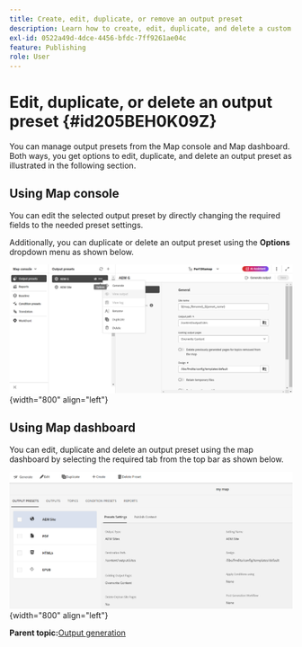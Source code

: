 ```yaml
---
title: Create, edit, duplicate, or remove an output preset
description: Learn how to create, edit, duplicate, and delete a custom output preset in AEM Guides.
exl-id: 0522a49d-4dce-4456-bfdc-7ff9261ae04c
feature: Publishing
role: User
---
```

# Edit, duplicate, or delete an output preset {#id205BEH0K09Z}

You can manage output presets from the Map console and Map dashboard. Both ways, you get options to edit, duplicate, and delete an output preset as illustrated in the following section. 

## Using Map console 

You can edit the selected output preset by directly changing the required fields to the needed preset settings. 

Additionally, you can duplicate or delete an output preset using the **Options** dropdown menu as shown below.


![](images/delete-preset-map-console.png){width="800" align="left"}


## Using Map dashboard

You can edit, duplicate and delete an output preset using the map dashboard by selecting the required tab from the top bar as shown below. 

![](images/create-new-preset-map-dashboard-new.png){width="800" align="left"}



**Parent topic:**[Output generation](generate-output.md)
